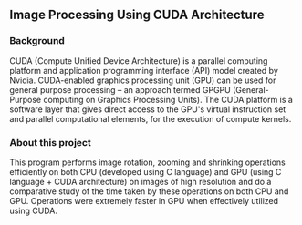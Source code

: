 ## Image Processing Using CUDA Architecture

### Background
CUDA (Compute Unified Device Architecture) is a parallel computing platform and application programming interface (API) model created by Nvidia. CUDA-enabled graphics processing unit (GPU) can be used for general purpose processing – an approach termed GPGPU (General-Purpose computing on Graphics Processing Units). The CUDA platform is a software layer that gives direct access to the GPU's virtual instruction set and parallel computational elements, for the execution of compute kernels.

### About this project
This program performs image rotation, zooming and shrinking operations efficiently on both CPU (developed using C language) and GPU (using C language + CUDA architecture) on images of high resolution and do a comparative study of the time taken by these operations on both CPU and GPU. Operations were extremely faster in GPU when effectively utilized using CUDA.
